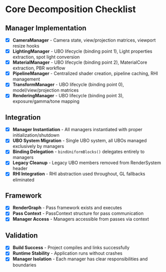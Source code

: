 # Core Decomposition Checklist

## Manager Implementation

- [x] **CameraManager** - Camera state, view/projection matrices, viewport resize hooks
- [x] **LightingManager** - UBO lifecycle (binding point 1), Light properties extraction, spot light conversion
- [x] **MaterialManager** - UBO lifecycle (binding point 2), MaterialCore extraction, PBR workflow
- [x] **PipelineManager** - Centralized shader creation, pipeline caching, RHI management
- [x] **TransformManager** - UBO lifecycle (binding point 0), model/view/projection matrices
- [x] **RenderingManager** - UBO lifecycle (binding point 3), exposure/gamma/tone mapping

## Integration

- [x] **Manager Instantiation** - All managers instantiated with proper initialization/shutdown
- [x] **UBO System Migration** - Single UBO system, all UBOs managed exclusively by managers
- [x] **Binding Delegation** - `bindUniformBlocks()` delegates entirely to managers
- [x] **Legacy Cleanup** - Legacy UBO members removed from RenderSystem header
- [x] **RHI Integration** - RHI abstraction used throughout, GL fallbacks eliminated

## Framework

- [x] **RenderGraph** - Pass framework exists and executes
- [x] **Pass Context** - PassContext structure for pass communication
- [x] **Manager Access** - Managers accessible from passes via context

## Validation

- [x] **Build Success** - Project compiles and links successfully
- [x] **Runtime Stability** - Application runs without crashes
- [x] **Manager Isolation** - Each manager has clear responsibilities and boundaries